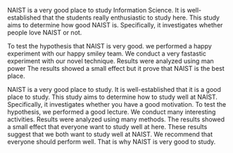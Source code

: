 NAIST is a very good place to study Information Science.
It is well-established that the students really enthusiastic to study here. This study aims to determine how good NAIST is. Specifically, it investigates whether people love NAIST or not. 


To test the hypothesis that NAIST is very good. we performed a happy experiment with our happy smiley team. 
We conduct a very fastastic experiment with our novel technique. 
Results were analyzed using man power The results showed a small effect but it prove that NAIST is the best place. 



NAIST is a very good place to study. It is well-established that it is a good place to study. This study aims to determine how to study well at NAIST. Specifically, it investigates whether you have a good motivation.
To test the hypothesis, we performed a good lecture.  We conduct many interesting activities. Results were analyzed using many methods. The results showed a small effect that everyone want to study well at here.
These results suggest that we both want to study well at NAIST. We recommend that everyone should perform well. That is why NAIST is very good to study.
